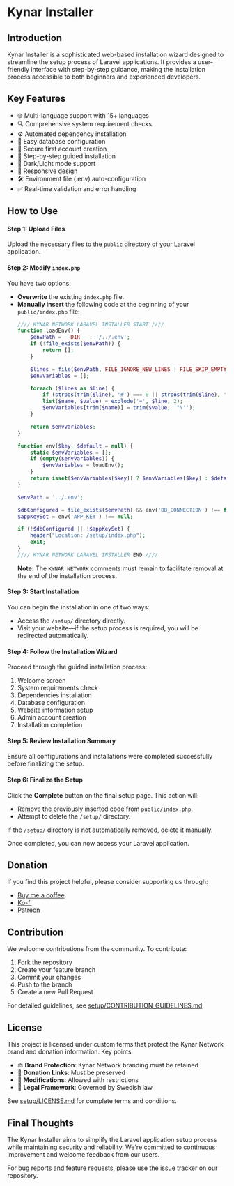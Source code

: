 # Kynar Installer

## Introduction
Kynar Installer is a sophisticated web-based installation wizard designed to streamline the setup process of Laravel applications. It provides a user-friendly interface with step-by-step guidance, making the installation process accessible to both beginners and experienced developers.

## Key Features
- 🌐 Multi-language support with 15+ languages
- 🔍 Comprehensive system requirement checks
- ⚙️ Automated dependency installation
- 📝 Easy database configuration
- 🔐 Secure first account creation
- 🎯 Step-by-step guided installation
- 🌙 Dark/Light mode support
- 📱 Responsive design
- 🛠️ Environment file (.env) auto-configuration
- ✅ Real-time validation and error handling

## How to Use
#### **Step 1: Upload Files**
Upload the necessary files to the `public` directory of your Laravel application.

#### **Step 2: Modify `index.php`**
You have two options:
- **Overwrite** the existing `index.php` file.
- **Manually insert** the following code at the beginning of your `public/index.php` file:
  ```php
  //// KYNAR NETWORK LARAVEL INSTALLER START ////
  function loadEnv() {
      $envPath = __DIR__ . '/../.env';
      if (!file_exists($envPath)) {
          return [];
      }

      $lines = file($envPath, FILE_IGNORE_NEW_LINES | FILE_SKIP_EMPTY_LINES);
      $envVariables = [];

      foreach ($lines as $line) {
          if (strpos(trim($line), '#') === 0 || strpos(trim($line), '=') === false) continue; // Skip comments and invalid lines
          list($name, $value) = explode('=', $line, 2);
          $envVariables[trim($name)] = trim($value, '"\'');
      }

      return $envVariables;
  }

  function env($key, $default = null) {
      static $envVariables = [];
      if (empty($envVariables)) {
          $envVariables = loadEnv();
      }
      return isset($envVariables[$key]) ? $envVariables[$key] : $default;
  }

  $envPath = '../.env';

  $dbConfigured = file_exists($envPath) && env('DB_CONNECTION') !== false;
  $appKeySet = env('APP_KEY') !== null;

  if (!$dbConfigured || !$appKeySet) {
      header("Location: /setup/index.php");
      exit;
  }
  //// KYNAR NETWORK LARAVEL INSTALLER END ////
  ```
  **Note:** The `KYNAR NETWORK` comments must remain to facilitate removal at the end of the installation process.

#### **Step 3: Start Installation**
You can begin the installation in one of two ways:
- Access the `/setup/` directory directly.
- Visit your website—if the setup process is required, you will be redirected automatically.

#### **Step 4: Follow the Installation Wizard**
Proceed through the guided installation process:
1. Welcome screen
2. System requirements check
3. Dependencies installation
4. Database configuration
5. Website information setup
6. Admin account creation
7. Installation completion

#### **Step 5: Review Installation Summary**
Ensure all configurations and installations were completed successfully before finalizing the setup.

#### **Step 6: Finalize the Setup**
Click the **Complete** button on the final setup page. This action will:
- Remove the previously inserted code from `public/index.php`.
- Attempt to delete the `/setup/` directory.

If the `/setup/` directory is not automatically removed, delete it manually.

Once completed, you can now access your Laravel application.


## Donation
If you find this project helpful, please consider supporting us through:
- [Buy me a coffee](https://buymeacoffee.com/kynarnetwork)
- [Ko-fi](https://ko-fi.com/kynarnetwork)
- [Patreon](https://patreon.com/KynarNetwork)

## Contribution
We welcome contributions from the community. To contribute:
1. Fork the repository
2. Create your feature branch
3. Commit your changes
4. Push to the branch
5. Create a new Pull Request

For detailed guidelines, see [setup/CONTRIBUTION_GUIDELINES.md](CONTRIBUTION_GUIDELINES.md)

## License
This project is licensed under custom terms that protect the Kynar Network brand and donation information. Key points:

- ⚖️ **Brand Protection**: Kynar Network branding must be retained
- 💝 **Donation Links**: Must be preserved
- 🔧 **Modifications**: Allowed with restrictions
- 📜 **Legal Framework**: Governed by Swedish law

See [setup/LICENSE.md](LICENSE.md) for complete terms and conditions.

## Final Thoughts
The Kynar Installer aims to simplify the Laravel application setup process while maintaining security and reliability. We're committed to continuous improvement and welcome feedback from our users.

For bug reports and feature requests, please use the issue tracker on our repository.
